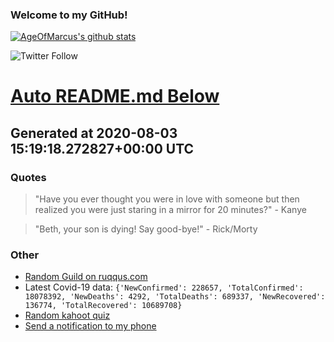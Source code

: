 
### Welcome to my GitHub!

[![AgeOfMarcus's github stats](https://github-readme-stats.vercel.app/api?username=AgeOfMarcus)](https://github.com/anuraghazra/github-readme-stats)

![Twitter Follow](https://img.shields.io/twitter/follow/pwned_by_marcus?style=for-the-badge)

# [Auto README.md Below](https://repl.it/@MarcusWeinberger/auto-git-readme)

## Generated at 2020-08-03 15:19:18.272827+00:00 UTC

### Quotes

> "Have you ever thought you were in love with someone but then realized you were just staring in a mirror for 20 minutes?" - Kanye

> "Beth, your son is dying! Say good-bye!" - Rick/Morty

### Other

* [Random Guild on ruqqus.com](https://ruqqus.com/+Bot)
* Latest Covid-19 data: `{'NewConfirmed': 228657, 'TotalConfirmed': 18078392, 'NewDeaths': 4292, 'TotalDeaths': 689337, 'NewRecovered': 136774, 'TotalRecovered': 10689708}`
* [Random kahoot quiz](https://create.kahoot.it/details/star-wars-memes/1e2bab04-cfb2-4010-b129-4e59a901a7a2)
* [Send a notification to my phone](https://maker.ifttt.com/trigger/notification/with/key/ctSGJtddpYuzo1mT-6gmRa?value1=GitHub)
